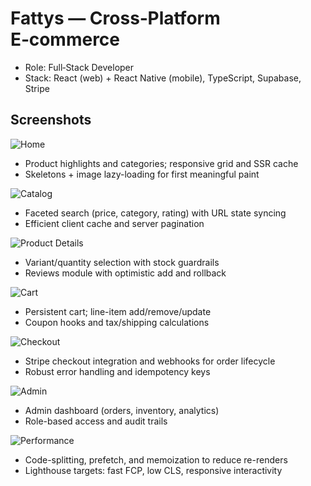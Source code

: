# Fattys — Cross‑Platform E‑commerce

- Role: Full‑Stack Developer
- Stack: React (web) + React Native (mobile), TypeScript, Supabase, Stripe

## Screenshots

![Home](/projects/Fattys-1.PNG)
- Product highlights and categories; responsive grid and SSR cache
- Skeletons + image lazy-loading for first meaningful paint

![Catalog](/projects/Fattys-3.PNG)
- Faceted search (price, category, rating) with URL state syncing
- Efficient client cache and server pagination

![Product Details](/projects/Fattys-5.PNG)
- Variant/quantity selection with stock guardrails
- Reviews module with optimistic add and rollback

![Cart](/projects/Fattys-7.PNG)
- Persistent cart; line-item add/remove/update
- Coupon hooks and tax/shipping calculations

![Checkout](/projects/Fattys-10.PNG)
- Stripe checkout integration and webhooks for order lifecycle
- Robust error handling and idempotency keys

![Admin](/projects/Fattys-13.PNG)
- Admin dashboard (orders, inventory, analytics)
- Role-based access and audit trails

![Performance](/projects/Fattys-16.PNG)
- Code-splitting, prefetch, and memoization to reduce re-renders
- Lighthouse targets: fast FCP, low CLS, responsive interactivity
